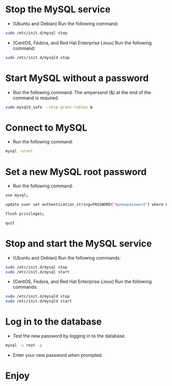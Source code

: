 # Stop the MySQL service

- (Ubuntu and Debian) Run the following command:

```bash
sudo /etc/init.d/mysql stop
```
- (CentOS, Fedora, and Red Hat Enterprise Linux) Run the following command:

```bash
sudo /etc/init.d/mysqld stop
```
# Start MySQL without a password
- Run the following command. The ampersand (&) at the end of the command is required.

```bash
sudo mysqld_safe --skip-grant-tables &
```

# Connect to MySQL
- Run the following command:

```bash
mysql -uroot
```

# Set a new MySQL root password
- Run the following command:

```bash
use mysql;

update user set authentication_string=PASSWORD("mynewpassword") where User='root';

flush privileges;

quit
```

# Stop and start the MySQL service
- (Ubuntu and Debian) Run the following commands:

```bash
sudo /etc/init.d/mysql stop
sudo /etc/init.d/mysql start
```

- (CentOS, Fedora, and Red Hat Enterprise Linux) Run the following commands:

```bash
sudo /etc/init.d/mysqld stop
sudo /etc/init.d/mysqld start
```

# Log in to the database
- Test the new password by logging in to the database.

```bash
mysql -u root -p
```

- Enter your new password when prompted.

# Enjoy




